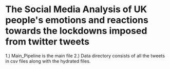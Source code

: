 # The Social Media Analysis of UK people's emotions and reactions towards the lockdowns imposed from twitter tweets 

1.) Main_Pipeline is the main file
2.) Data directory consists of all the tweets in csv files along with the hydrated files.
